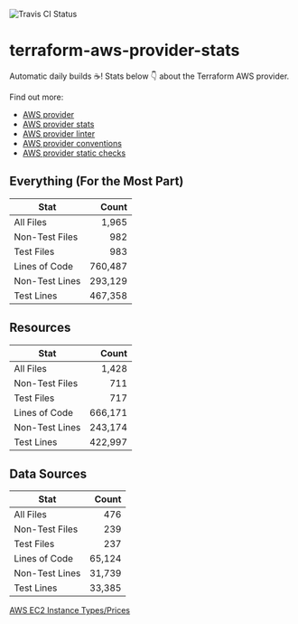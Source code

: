 ![Travis CI Status](https://travis-ci.org/YakDriver/terraform-aws-provider-stats.svg?branch=main)
# terraform-aws-provider-stats

Automatic daily builds :coffee:! Stats below :point_down: about the Terraform AWS provider.

Find out more:
* [AWS provider](https://github.com/terraform-providers/terraform-provider-aws)
* [AWS provider stats](https://github.com/YakDriver/terraform-aws-provider-stats)
* [AWS provider linter](https://github.com/terraform-providers/terraform-provider-aws/tree/master/awsproviderlint)
* [AWS provider conventions](https://github.com/YakDriver/terraform-aws-conventions)
* [AWS provider static checks](https://github.com/YakDriver/terraform-aws-provider-static-checks)



## Everything (For the Most Part)

|  Stat  |  Count  |
| ------------- | -------------: |
|  All Files  |  1,965  |
|  Non-Test Files  |  982  |
|  Test Files  |  983  |
|  Lines of Code  |  760,487  |
|  Non-Test Lines  |  293,129  |
|  Test Lines  |  467,358  |



## Resources

|  Stat  |  Count  |
| ------------- | -------------: |
|  All Files  |  1,428  |
|  Non-Test Files  |  711  |
|  Test Files  |  717  |
|  Lines of Code  |  666,171  |
|  Non-Test Lines  |  243,174  |
|  Test Lines  |  422,997  |



## Data Sources

|  Stat  |  Count  |
| ------------- | -------------: |
|  All Files  |  476  |
|  Non-Test Files  |  239  |
|  Test Files  |  237  |
|  Lines of Code  |  65,124  |
|  Non-Test Lines  |  31,739  |
|  Test Lines  |  33,385  |




[AWS EC2 Instance Types/Prices](https://github.com/YakDriver/aws-ec2-instance-types)

